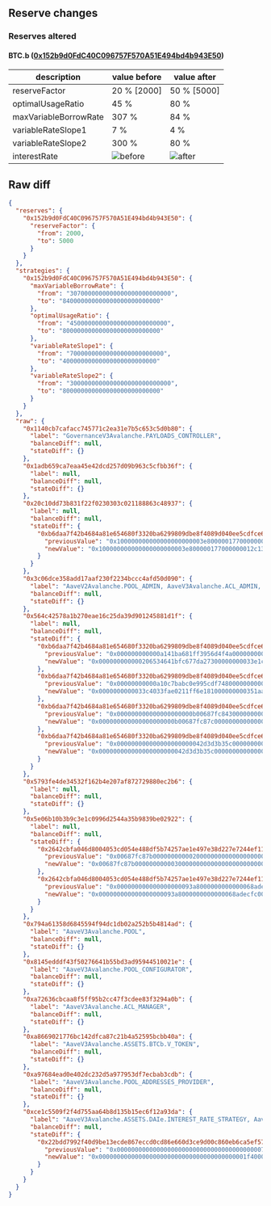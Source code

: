 ## Reserve changes

### Reserves altered

#### BTC.b ([0x152b9d0FdC40C096757F570A51E494bd4b943E50](https://snowtrace.io/address/0x152b9d0FdC40C096757F570A51E494bd4b943E50))

| description | value before | value after |
| --- | --- | --- |
| reserveFactor | 20 % [2000] | 50 % [5000] |
| optimalUsageRatio | 45 % | 80 % |
| maxVariableBorrowRate | 307 % | 84 % |
| variableRateSlope1 | 7 % | 4 % |
| variableRateSlope2 | 300 % | 80 % |
| interestRate | ![before](https://dash.onaave.com/api/static?variableRateSlope1=70000000000000000000000000&variableRateSlope2=3000000000000000000000000000&optimalUsageRatio=450000000000000000000000000&baseVariableBorrowRate=0&maxVariableBorrowRate=3070000000000000000000000000) | ![after](https://dash.onaave.com/api/static?variableRateSlope1=40000000000000000000000000&variableRateSlope2=800000000000000000000000000&optimalUsageRatio=800000000000000000000000000&baseVariableBorrowRate=0&maxVariableBorrowRate=840000000000000000000000000) |

## Raw diff

```json
{
  "reserves": {
    "0x152b9d0FdC40C096757F570A51E494bd4b943E50": {
      "reserveFactor": {
        "from": 2000,
        "to": 5000
      }
    }
  },
  "strategies": {
    "0x152b9d0FdC40C096757F570A51E494bd4b943E50": {
      "maxVariableBorrowRate": {
        "from": "3070000000000000000000000000",
        "to": "840000000000000000000000000"
      },
      "optimalUsageRatio": {
        "from": "450000000000000000000000000",
        "to": "800000000000000000000000000"
      },
      "variableRateSlope1": {
        "from": "70000000000000000000000000",
        "to": "40000000000000000000000000"
      },
      "variableRateSlope2": {
        "from": "3000000000000000000000000000",
        "to": "800000000000000000000000000"
      }
    }
  },
  "raw": {
    "0x1140cb7cafacc745771c2ea31e7b5c653c5d0b80": {
      "label": "GovernanceV3Avalanche.PAYLOADS_CONTROLLER",
      "balanceDiff": null,
      "stateDiff": {}
    },
    "0x1adb659ca7eaa45e42dcd257d09b963c5cfbb36f": {
      "label": null,
      "balanceDiff": null,
      "stateDiff": {}
    },
    "0x20c10dd73b831f22f0230303c021188863c48937": {
      "label": null,
      "balanceDiff": null,
      "stateDiff": {
        "0xb6daa7f42b4684a81e654680f3320ba6299809dbe8f4089d040ee5cdfce6b64d": {
          "previousValue": "0x100000000000000000000003e800000177000000012c07d08508299a1d4c1b58",
          "newValue": "0x100000000000000000000003e800000177000000012c13888508299a1d4c1b58"
        }
      }
    },
    "0x3c06dce358add17aaf230f2234bccc4afd50d090": {
      "label": "AaveV2Avalanche.POOL_ADMIN, AaveV3Avalanche.ACL_ADMIN, GovernanceV3Avalanche.EXECUTOR_LVL_1",
      "balanceDiff": null,
      "stateDiff": {}
    },
    "0x564c42578a1b270eae16c25da39d901245881d1f": {
      "label": null,
      "balanceDiff": null,
      "stateDiff": {
        "0xb6daa7f42b4684a81e654680f3320ba6299809dbe8f4089d040ee5cdfce6b64e": {
          "previousValue": "0x000000000000a141ba681ff3956d4f4a00000000033e1c2868bd8cb9d8f2056f",
          "newValue": "0x000000000000206534641bfc677da27300000000033e1c287be8d5dda069aced"
        },
        "0xb6daa7f42b4684a81e654680f3320ba6299809dbe8f4089d040ee5cdfce6b64f": {
          "previousValue": "0x00000000000a10c7babc0e995cdf7480000000000351aac4b1d185e25e5fb2c1",
          "newValue": "0x0000000000033c4033fae0211ff6e181000000000351aac5eb58424c4c80bb5a"
        },
        "0xb6daa7f42b4684a81e654680f3320ba6299809dbe8f4089d040ee5cdfce6b650": {
          "previousValue": "0x000000000000000000000b00687fc843000000000000000000000000000ad878",
          "newValue": "0x000000000000000000000b00687fc87c000000000000000000000000000ad878"
        },
        "0xb6daa7f42b4684a81e654680f3320ba6299809dbe8f4089d040ee5cdfce6b655": {
          "previousValue": "0x000000000000000000000042d3d3b35c00000000000000000000000000012ef0",
          "newValue": "0x000000000000000000000042d3d3b35c00000000000000000000000000012f5b"
        }
      }
    },
    "0x5793fe4de34532f162b4e207af872729880ec2b6": {
      "label": null,
      "balanceDiff": null,
      "stateDiff": {}
    },
    "0x5e06b10b3b9c3e1c0996d2544a35b9839be02922": {
      "label": null,
      "balanceDiff": null,
      "stateDiff": {
        "0x2642cbfa046d8004053cd054e488df5b74257ae1e497e38d227e7244ef11bf2d": {
          "previousValue": "0x00687fc87b000000000002000000000000000000000000000000000000000000",
          "newValue": "0x00687fc87b000000000003000000000000000000000000000000000000000000"
        },
        "0x2642cbfa046d8004053cd054e488df5b74257ae1e497e38d227e7244ef11bf2e": {
          "previousValue": "0x000000000000000000093a8000000000000068adecfc00000000000000000000",
          "newValue": "0x000000000000000000093a8000000000000068adecfc000000000000687fc87c"
        }
      }
    },
    "0x794a61358d6845594f94dc1db02a252b5b4814ad": {
      "label": "AaveV3Avalanche.POOL",
      "balanceDiff": null,
      "stateDiff": {}
    },
    "0x8145edddf43f50276641b55bd3ad95944510021e": {
      "label": "AaveV3Avalanche.POOL_CONFIGURATOR",
      "balanceDiff": null,
      "stateDiff": {}
    },
    "0xa72636cbcaa8f5ff95b2cc47f3cdee83f3294a0b": {
      "label": "AaveV3Avalanche.ACL_MANAGER",
      "balanceDiff": null,
      "stateDiff": {}
    },
    "0xa8669021776bc142dfca87c21b4a52595bcbb40a": {
      "label": "AaveV3Avalanche.ASSETS.BTCb.V_TOKEN",
      "balanceDiff": null,
      "stateDiff": {}
    },
    "0xa97684ead0e402dc232d5a977953df7ecbab3cdb": {
      "label": "AaveV3Avalanche.POOL_ADDRESSES_PROVIDER",
      "balanceDiff": null,
      "stateDiff": {}
    },
    "0xce1c5509f2f4d755aa64b8d135b15ec6f12a93da": {
      "label": "AaveV3Avalanche.ASSETS.DAIe.INTEREST_RATE_STRATEGY, AaveV3Avalanche.ASSETS.LINKe.INTEREST_RATE_STRATEGY, AaveV3Avalanche.ASSETS.USDC.INTEREST_RATE_STRATEGY, AaveV3Avalanche.ASSETS.WBTCe.INTEREST_RATE_STRATEGY, AaveV3Avalanche.ASSETS.WETHe.INTEREST_RATE_STRATEGY, AaveV3Avalanche.ASSETS.USDt.INTEREST_RATE_STRATEGY, AaveV3Avalanche.ASSETS.AAVEe.INTEREST_RATE_STRATEGY, AaveV3Avalanche.ASSETS.WAVAX.INTEREST_RATE_STRATEGY, AaveV3Avalanche.ASSETS.sAVAX.INTEREST_RATE_STRATEGY, AaveV3Avalanche.ASSETS.FRAX.INTEREST_RATE_STRATEGY, AaveV3Avalanche.ASSETS.MAI.INTEREST_RATE_STRATEGY, AaveV3Avalanche.ASSETS.BTCb.INTEREST_RATE_STRATEGY, AaveV3Avalanche.ASSETS.AUSD.INTEREST_RATE_STRATEGY",
      "balanceDiff": null,
      "stateDiff": {
        "0x22bdd7992f40d9be13ecde867eccd0cd86e660d3ce9d00c860eb6ca5ef57c4d5": {
          "previousValue": "0x00000000000000000000000000000000000000007530000002bc000000001194",
          "newValue": "0x00000000000000000000000000000000000000001f4000000190000000001f40"
        }
      }
    }
  }
}
```